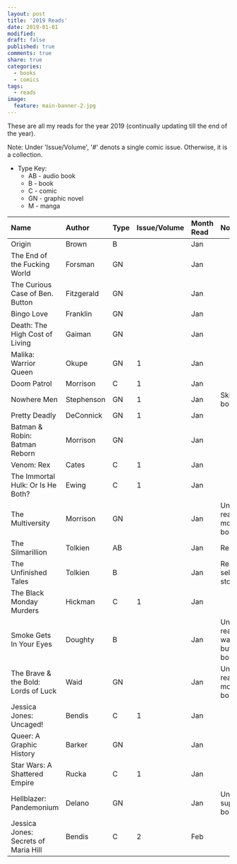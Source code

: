 ```yaml
---
layout: post
title: '2019 Reads'
date: 2019-01-01
modified:
draft: false
published: true
comments: true
share: true
categories:
  - books
  - comics
tags:
  - reads
image:
  feature: main-banner-2.jpg
---
```


These are all my reads for the year 2019 (continually updating till the end of the year).

Note: Under 'Issue/Volume', '#' denots a single comic issue. Otherwise, it is a collection.

* Type Key:
    * AB - audio book
    * B - book
    * C - comic
    * GN - graphic novel
    * M - manga

| Name                                 | Author     | Type  | Issue/Volume | Month Read   | Notes                                         |
|:-------------------------------------|:-----------|:------|:-------------|:-------------|:----------------------------------------------|
| Origin                               | Brown      | B     |              | Jan          |                                               |
| The End of the Fucking World         | Forsman    | GN    |              | Jan          |                                               |
| The Curious Case of Ben. Button      | Fitzgerald | GN    |              | Jan          |                                               |
| Bingo Love                           | Franklin   | GN    |              | Jan          |                                               |
| Death: The High Cost of Living       | Gaiman     | GN    |              | Jan          |                                               |
| Malika: Warrior Queen                | Okupe      | GN    | 1            | Jan          |                                               |
| Doom Patrol                          | Morrison   | C     | 1            | Jan          |                                               |
| Nowhere Men                          | Stephenson | GN    | 1            | Jan          | Skimmed, boring                               |
| Pretty Deadly                        | DeConnick  | GN    | 1            | Jan          |                                               |
| Batman & Robin: Batman Reborn        | Morrison   | GN    |              | Jan          |                                               |
| Venom: Rex                           | Cates      | C     | 1            | Jan          |                                               |
| The Immortal Hulk: Or Is He Both?    | Ewing      | C     | 1            | Jan          |                                               |
| The Multiversity                     | Morrison   | GN    |              | Jan          | Unfinished: read half, mostly boring          |
| The Silmarillion                     | Tolkien    | AB    |              | Jan          | Re-read                                       |
| The Unfinished Tales                 | Tolkien    | B     |              | Jan          | Read selected stories                         |
| The Black Monday Murders             | Hickman    | C     | 1            | Jan          |                                               |
| Smoke Gets In Your Eyes              | Doughty    | B     |              | Jan          | Unfinished: read half, was good but got bored |
| The Brave & the Bold: Lords of Luck  | Waid       | GN    |              | Jan          | Unfinished: read half, mostly boring          |
| Jessica Jones: Uncaged!              | Bendis     | C     | 1            | Jan          |                                               |
| Queer: A Graphic History             | Barker     | GN    |              | Jan          |                                               |
| Star Wars: A Shattered Empire        | Rucka      | C     | 1            | Jan          |                                               |
| Hellblazer: Pandemonium              | Delano     | GN    |              | Jan          | Unfinished: super boring                      |
| Jessica Jones: Secrets of Maria Hill | Bendis     | C     | 2            | Feb          |                                               |

